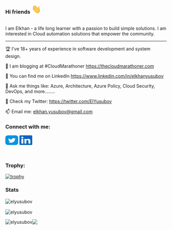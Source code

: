 ### Hi friends <img src="img/wave.gif" width="30px"> 
<br>
I am Elkhan - a life long learner with a passion to build simple solutions. 
I am interested in Cloud automation solutions that empower the community.

---

🏆 I've 18+ years of experience in software development and system design.

📝 I am blogging at #CloudMarathoner https://thecloudmarathoner.com

📝 You can find me on LinkedIn https://www.linkedin.com/in/elkhanyusubov

💬 Ask me things like: Azure, Architecture, Azure Policy, Cloud Security, DevOps, and more........

🤔 Check my Twitter: https://twitter.com/ElYusubov

📫 Email me: elkhan.yusubov@gmail.com 


<!-- //////// Contact Details /////////////-->
<h3 align="left">Connect with me:</h3>
<p align="left">
<a href="https://twitter.com/ElYusubov" target="blank"><img align="center" src="img/twitter.svg" alt="ElYusubov" height="30" width="40" /></a>
<a href="https://www.linkedin.com/in/elkhanyusubov" target="blank"><img align="center" src="img/linkedin.svg" alt="elkhanyusubov" height="30" width="40" /></a>
</p>

</br>

<h3 align="left">Trophy:</h3>
<p align="center"> 

[![trophy](https://github-profile-trophy.vercel.app/?username=elyusubov&theme=algolia)]()
</p>


### Stats


<p><img align="center" src="https://github-readme-stats.vercel.app/api?username=elyusubov&theme=algolia&show_icons=true&locale=en" alt="elyusubov" /></p>


<p><img align="center" src="https://github-readme-streak-stats.herokuapp.com/?user=elyusubov&theme=algolia&" alt="elyusubov" /></p>

<p><img align="left" src="https://github-readme-stats.vercel.app/api/top-langs?username=elyusubov&theme=algolia&show_icons=true&locale=en&layout=compact" alt="elyusubov" /></p>


![](https://hit.yhype.me/github/profile?user_id=16514562)
